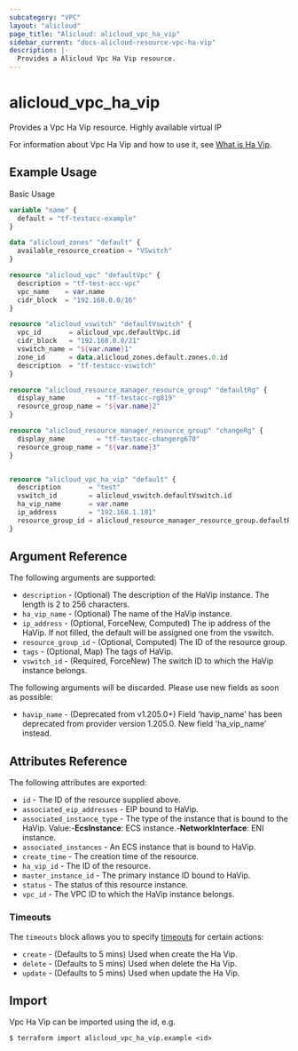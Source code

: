 ```yaml
---
subcategory: "VPC"
layout: "alicloud"
page_title: "Alicloud: alicloud_vpc_ha_vip"
sidebar_current: "docs-alicloud-resource-vpc-ha-vip"
description: |-
  Provides a Alicloud Vpc Ha Vip resource.
---
```


# alicloud_vpc_ha_vip

Provides a Vpc Ha Vip resource. Highly available virtual IP

For information about Vpc Ha Vip and how to use it, see [What is Ha Vip](https://www.alibabacloud.com/help/en/virtual-private-cloud/latest/createhavip).

## Example Usage

Basic Usage

```terraform
variable "name" {
  default = "tf-testacc-example"
}

data "alicloud_zones" "default" {
  available_resource_creation = "VSwitch"
}

resource "alicloud_vpc" "defaultVpc" {
  description = "tf-test-acc-vpc"
  vpc_name    = var.name
  cidr_block  = "192.168.0.0/16"
}

resource "alicloud_vswitch" "defaultVswitch" {
  vpc_id       = alicloud_vpc.defaultVpc.id
  cidr_block   = "192.168.0.0/21"
  vswitch_name = "${var.name}1"
  zone_id      = data.alicloud_zones.default.zones.0.id
  description  = "tf-testacc-vswitch"
}

resource "alicloud_resource_manager_resource_group" "defaultRg" {
  display_name        = "tf-testacc-rg819"
  resource_group_name = "${var.name}2"
}

resource "alicloud_resource_manager_resource_group" "changeRg" {
  display_name        = "tf-testacc-changerg670"
  resource_group_name = "${var.name}3"
}


resource "alicloud_vpc_ha_vip" "default" {
  description       = "test"
  vswitch_id        = alicloud_vswitch.defaultVswitch.id
  ha_vip_name       = var.name
  ip_address        = "192.168.1.101"
  resource_group_id = alicloud_resource_manager_resource_group.defaultRg.id
}
```

## Argument Reference

The following arguments are supported:
* `description` - (Optional) The description of the HaVip instance. The length is 2 to 256 characters.
* `ha_vip_name` - (Optional) The name of the HaVip instance.
* `ip_address` - (Optional, ForceNew, Computed) The ip address of the HaVip. If not filled, the default will be assigned one from the vswitch.
* `resource_group_id` - (Optional, Computed) The ID of the resource group.
* `tags` - (Optional, Map) The tags of HaVip.
* `vswitch_id` - (Required, ForceNew) The switch ID to which the HaVip instance belongs.

The following arguments will be discarded. Please use new fields as soon as possible:
* `havip_name` - (Deprecated from v1.205.0+) Field 'havip_name' has been deprecated from provider version 1.205.0. New field 'ha_vip_name' instead.


## Attributes Reference

The following attributes are exported:
* `id` - The ID of the resource supplied above.
* `associated_eip_addresses` - EIP bound to HaVip.
* `associated_instance_type` - The type of the instance that is bound to the HaVip. Value:-**EcsInstance**: ECS instance.-**NetworkInterface**: ENI instance.
* `associated_instances` - An ECS instance that is bound to HaVip.
* `create_time` - The creation time of the resource.
* `ha_vip_id` - The ID of the resource.
* `master_instance_id` - The primary instance ID bound to HaVip.
* `status` - The status of this resource instance.
* `vpc_id` - The VPC ID to which the HaVip instance belongs.

### Timeouts

The `timeouts` block allows you to specify [timeouts](https://www.terraform.io/docs/configuration-0-11/resources.html#timeouts) for certain actions:
* `create` - (Defaults to 5 mins) Used when create the Ha Vip.
* `delete` - (Defaults to 5 mins) Used when delete the Ha Vip.
* `update` - (Defaults to 5 mins) Used when update the Ha Vip.

## Import

Vpc Ha Vip can be imported using the id, e.g.

```shell
$ terraform import alicloud_vpc_ha_vip.example <id>
```
